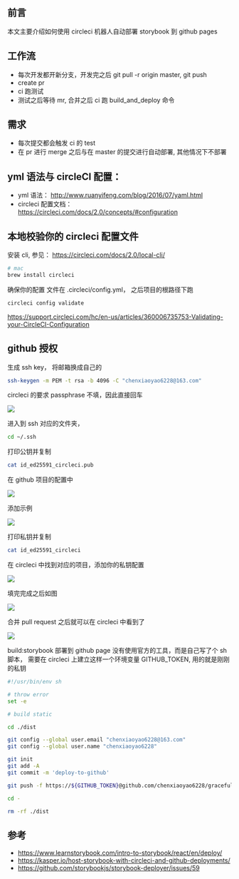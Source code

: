 ## 前言

本文主要介绍如何使用 circleci 机器人自动部署 storybook 到 github pages

## 工作流

- 每次开发都开新分支，开发完之后 git pull -r origin master, git push
- create pr
- ci 跑测试
- 测试之后等待 mr, 合并之后 ci 跑 build_and_deploy 命令

## 需求

- 每次提交都会触发 ci 的 test
- 在 pr 进行 merge 之后与在 master 的提交进行自动部署, 其他情况下不部署

## yml 语法与 circleCI 配置：

- yml 语法： http://www.ruanyifeng.com/blog/2016/07/yaml.html
- circleci 配置文档： https://circleci.com/docs/2.0/concepts/#configuration

## 本地校验你的 circleci 配置文件

安装 cli, 参见： https://circleci.com/docs/2.0/local-cli/

```bash
# mac
brew install circleci
```

确保你的配置 文件在 .circleci/config.yml， 之后项目的根路径下跑

```bash
circleci config validate
```

https://support.circleci.com/hc/en-us/articles/360006735753-Validating-your-CircleCI-Configuration

## github 授权

生成 ssh key， 将邮箱换成自己的

```bash
ssh-keygen -m PEM -t rsa -b 4096 -C "chenxiaoyao6228@163.com"
```

circleci 的要求 passphrase 不填，因此直接回车

![](https://cdn.jsdelivr.net/gh/chenxiaoyao6228/cloudimg@main/2023/mac-ssh-key.jpg)

进入到 ssh 对应的文件夹，

```bash
cd ~/.ssh
```

打印公钥并复制

```bash
cat id_ed25591_circleci.pub
```

在 github 项目的配置中

![](https://cdn.jsdelivr.net/gh/chenxiaoyao6228/cloudimg@main/2023/github-deploy-key.jpg)

添加示例

![](https://cdn.jsdelivr.net/gh/chenxiaoyao6228/cloudimg@main/2023/github-deploy-key-demo.jpg)

打印私钥并复制

```bash
cat id_ed25591_circleci
```

在 circleci 中找到对应的项目，添加你的私钥配置

![](https://cdn.jsdelivr.net/gh/chenxiaoyao6228/cloudimg@main/2023/circel-ci-private-key.jpg)

填完完成之后如图

![](https://cdn.jsdelivr.net/gh/chenxiaoyao6228/cloudimg@main/2023/circel-ci-private-key-finish.jpg)

合并 pull request 之后就可以在 circleci 中看到了

![](https://cdn.jsdelivr.net/gh/chenxiaoyao6228/cloudimg@main/2023/circel-ci-pr.jpg)

build:storybook 部署到 github page 没有使用官方的工具，而是自己写了个 sh 脚本， 需要在 circleci 上建立这样一个环境变量 GITHUB_TOKEN, 用的就是刚刚的私钥

```bash
#!/usr/bin/env sh

# throw error
set -e

# build static

cd ./dist

git config --global user.email "chenxiaoyao6228@163.com"
git config --global user.name "chenxiaoyao6228"

git init
git add -A
git commit -m 'deploy-to-github'

git push -f https://${GITHUB_TOKEN}@github.com/chenxiaoyao6228/graceful-ui.git master:gh-pages

cd -

rm -rf ./dist
```

## 参考

- https://www.learnstorybook.com/intro-to-storybook/react/en/deploy/
- https://kasper.io/host-storybook-with-circleci-and-github-deployments/
- https://github.com/storybookjs/storybook-deployer/issues/59
